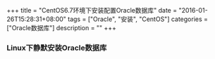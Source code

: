 +++
title = "CentOS6.7环境下安装配置Oracle数据库"
date = "2016-01-26T15:28:31+08:00"
tags = ["Oracle", "安装", "CentOS"]
categories = ["Oracle数据库"]
description = ""
+++


### Linux下静默安装Oracle数据库

